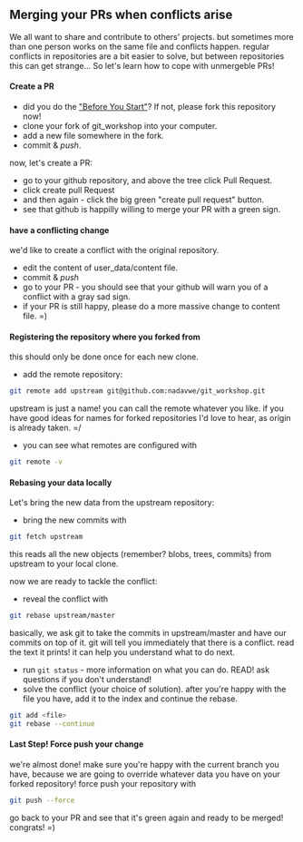 ## Merging your PRs when conflicts arise

We all want to share and contribute to others' projects. but sometimes more than one person works on the same file and conflicts happen. regular conflicts in repositories are a bit easier to solve, but between repositories this can get strange...
So let's learn how to cope with unmergeble PRs!

#### Create a PR
* did you do the <a href="https://github.com/nadavwe/git_workshop#before-you-start">"Before You Start"</a>? If not, please fork this repository now!
* clone your fork of git_workshop into your computer.
* add a new file somewhere in the fork.
* commit & *push*.

now, let's create a PR:
* go to your github repository, and above the tree click Pull Request. 
* click create pull Request
* and then again - click the big green "create pull request" button.
* see that github is happilly willing to merge your PR with a green sign.

#### have a conflicting change
we'd like to create a conflict with the original repository.
* edit the content of user_data/content file.
* commit & *push*
* go to your PR - you should see that your github will warn you of a conflict with a gray sad sign.
* if your PR is still happy, please do a more massive change to content file. =)

#### Registering the repository where you forked from
this should only be done once for each new clone.
* add the remote repository:
```bash
git remote add upstream git@github.com:nadavwe/git_workshop.git
```
  upstream is just a name! you can call the remote whatever you like. if you have good ideas for names for forked repositories I'd love to hear, as origin is already taken. =/
* you can see what remotes are configured with
```bash
git remote -v
```


#### Rebasing your data locally
Let's bring the new data from the upstream repository:
* bring the new commits with 
```bash
git fetch upstream
```
this reads all the new objects (remember? blobs, trees, commits) from upstream to your local clone.

now we are ready to tackle the conflict:
* reveal the conflict with
```bash
git rebase upstream/master
```
basically, we ask git to take the commits in upstream/master and have our commits on top of it.
git will tell you immediately that there is a conflict.
read the text it prints! it can help you understand what to do next.
* run ```git status``` - more information on what you can do. READ! ask questions if you don't understand!
* solve the conflict (your choice of solution). after you're happy with the file you have, add it to the index and continue the rebase. 
```bash
git add <file>
git rebase --continue
```

#### Last Step! Force push your change
we're almost done! make sure you're happy with the current branch you have, because we are going to override whatever data you have on your forked repository!
force push your repository with
```bash
git push --force
```

go back to your PR and see that it's green again and ready to be merged! congrats! =)





